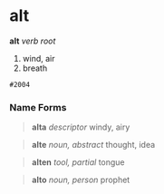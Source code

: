 alt
===

**alt** _verb root_

1. wind, air
2. breath

`#2004`

### Name Forms ###

> **alta** _descriptor_ windy, airy

> **alte** _noun, abstract_ thought, idea

> **alten** _tool, partial_ tongue

> **alto** _noun, person_ prophet